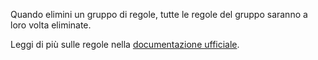 Quando elimini un gruppo di regole, tutte le regole del gruppo saranno a loro volta eliminate.

Leggi di più sulle regole nella [documentazione ufficiale](https://docs.firefly-iii.org/advanced-concepts/rules).